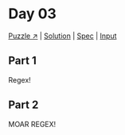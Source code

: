 # Day 03

[Puzzle ↗️](https://adventofcode.com/2024/day/3) |
[Solution](../lib/day03.rb) |
[Spec](../spec/day03_spec.rb) |
[Input](../input/day03.txt)

## Part 1

Regex!

## Part 2

MOAR REGEX!
